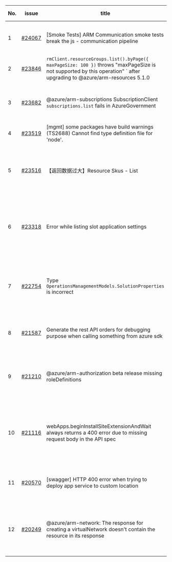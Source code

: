 | No. | issue | title | labels | assignees | bot advice | created date |
| ------ | ------ | ------ | ------ | ------ | ------ | :-----: |
|1|[#24067](https://github.com/Azure/azure-sdk-for-js/issues/24067)|[Smoke Tests] ARM Communication smoke tests break the js - communication pipeline|Mgmt, test-reliability, Communication - Resource Manager|dw511214992, qiaozha, MaryGao|new comment|2022-11-30|
|2|[#23846](https://github.com/Azure/azure-sdk-for-js/issues/23846)|`rmClient.resourceGroups.list().byPage({ maxPageSize: 100 })` throws "maxPageSize is not supported by this operation" ` after upgrading to @azure/arm-resources 5.1.0|Mgmt, ARM, needs-author-feedback, no-recent-activity|qiaozha|new comment|2022-11-15|
|3|[#23682](https://github.com/Azure/azure-sdk-for-js/issues/23682)|@azure/arm-subscriptions SubscriptionClient `subscriptions.list` fails in AzureGovernment|question, customer-reported, Mgmt, Operations Management|qiaozha|new comment|2022-11-02|
|4|[#23519](https://github.com/Azure/azure-sdk-for-js/issues/23519)|[mgmt] some packages have build warnings (TS2688) Cannot find type definition file for 'node'.|Mgmt|kazrael2119, qiaozha||2022-10-14|
|5|[#23516](https://github.com/Azure/azure-sdk-for-js/issues/23516)|【返回数据过大】Resource Skus - List|customer-reported, Mgmt, Service Attention, feature-request, ARM - Core, needs-team-attention|qiaozha|new comment|2022-10-14|
|6|[#23318](https://github.com/Azure/azure-sdk-for-js/issues/23318)|Error while listing slot application settings  |question, customer-reported, Mgmt, App Services, Service Attention, needs-team-attention|qiaozha|new comment|2022-09-26|
|7|[#22754](https://github.com/Azure/azure-sdk-for-js/issues/22754)|Type `OperationsManagementModels.SolutionProperties` is incorrect|bug, customer-reported, Mgmt, Service Attention, Operations Management, needs-team-attention|xboxeer, qiaozha||2022-07-29|
|8|[#21587](https://github.com/Azure/azure-sdk-for-js/issues/21587)|Generate the rest API orders for debugging purpose when calling something from azure sdk|question, customer-reported, Mgmt, needs-team-attention|qiaozha|new comment|2022-04-25|
|9|[#21210](https://github.com/Azure/azure-sdk-for-js/issues/21210)|@azure/arm-authorization beta release missing roleDefinitions|question, customer-reported, Mgmt, Service Attention, Authorization, needs-team-attention|qiaozha||2022-04-05|
|10|[#21116](https://github.com/Azure/azure-sdk-for-js/issues/21116)|webApps.beginInstallSiteExtensionAndWait always returns a 400 error due to missing request body in the API spec|question, customer-reported, Mgmt, App Services, Service Attention, needs-team-attention|qiaozha|new comment|2022-03-30|
|11|[#20570](https://github.com/Azure/azure-sdk-for-js/issues/20570)|[swagger] HTTP 400 error when trying to deploy app service to custom location|Mgmt, App Services, Service Attention, needs-team-attention|qiaozha, MaryGao|new comment|2022-02-28|
|12|[#20249](https://github.com/Azure/azure-sdk-for-js/issues/20249)|@azure/arm-network: The response for creating a virtualNetwork doesn't contain the resource in its response|question, customer-reported, Mgmt, Service Attention, Network, needs-team-attention|qiaozha|new comment|2022-02-08|
